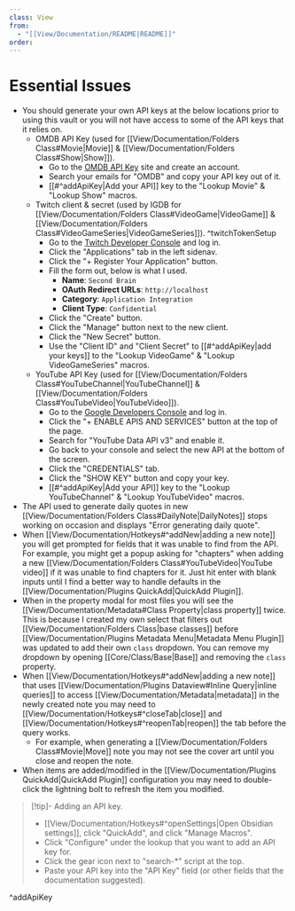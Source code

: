 ```yaml
---
class: View
from:
  - "[[View/Documentation/README|README]]"
order:
---
```

# Essential Issues

- You should generate your own API keys at the below locations prior to using this vault or you will not have access to some of the API keys that it relies on.
    - OMDB API Key (used for [[View/Documentation/Folders Class#Movie|Movie]] & [[View/Documentation/Folders Class#Show|Show]]).
        - Go to the [OMDB API Key](https://www.omdbapi.com/apikey.aspx) site and create an account.
        - Search your emails for "OMDB" and copy your API key out of it.
        - [[#^addApiKey|Add your API]] key to the "Lookup Movie" & "Lookup Show" macros.
    - Twitch client & secret (used by IGDB for [[View/Documentation/Folders Class#VideoGame|VideoGame]] & [[View/Documentation/Folders Class#VideoGameSeries|VideoGameSeries]]). ^twitchTokenSetup
        - Go to the [Twitch Developer Console](https://dev.twitch.tv) and log in.
        - Click the "Applications" tab in the left sidenav.
        - Click the "+ Register Your Application" button.
        - Fill the form out, below is what I used.
            - **Name**: `Second Brain`
            - **OAuth Redirect URLs**: `http://localhost`
            - **Category**: `Application Integration`
            - **Client Type**: `Confidential`
        - Click the "Create" button.
        - Click the "Manage" button next to the new client.
        - Click the "New Secret" button.
        - Use the "Client ID" and "Client Secret" to [[#^addApiKey|add your keys]] to the "Lookup VideoGame" & "Lookup VideoGameSeries" macros.
    - YouTube API Key (used for [[View/Documentation/Folders Class#YouTubeChannel|YouTubeChannel]] & [[View/Documentation/Folders Class#YouTubeVideo|YouTubeVideo]]).
        - Go to the [Google Developers Console](https://console.cloud.google.com/apis/dashboard) and log in.
        - Click the "+ ENABLE APIS AND SERVICES" button at the top of the page.
        - Search for "YouTube Data API v3" and enable it.
        - Go back to your console and select the new API at the bottom of the screen.
        - Click the "CREDENTIALS" tab.
        - Click the "SHOW KEY" button and copy your key.
        - [[#^addApiKey|Add your API]] key to the "Lookup YouTubeChannel" & "Lookup YouTubeVideo" macros.
- The API used to generate daily quotes in new [[View/Documentation/Folders Class#DailyNote|DailyNotes]] stops working on occasion and displays "Error generating daily quote".
- When [[View/Documentation/Hotkeys#^addNew|adding a new note]] you will get prompted for fields that it was unable to find from the API. For example, you might get a popup asking for "chapters" when adding a new [[View/Documentation/Folders Class#YouTubeVideo|YouTube video]] if it was unable to find chapters for it. Just hit enter with blank inputs until I find a better way to handle defaults in the [[View/Documentation/Plugins QuickAdd|QuickAdd Plugin]].
- When in the property modal for most files you will see the [[View/Documentation/Metadata#Class Property|class property]] twice. This is because I created my own select that filters out [[View/Documentation/Folders Class|base classes]] before [[View/Documentation/Plugins Metadata Menu|Metadata Menu Plugin]] was updated to add their own `class` dropdown. You can remove my dropdown by opening [[Core/Class/Base|Base]] and removing the `class` property.
- When [[View/Documentation/Hotkeys#^addNew|adding a new note]] that uses [[View/Documentation/Plugins Dataview#Inline Query|inline queries]] to access [[View/Documentation/Metadata|metadata]] in the newly created note you may need to [[View/Documentation/Hotkeys#^closeTab|close]] and [[View/Documentation/Hotkeys#^reopenTab|reopen]] the tab before the query works.
    - For example, when generating a [[View/Documentation/Folders Class#Movie|Move]] note you may not see the cover art until you close and reopen the note.
- When items are added/modified in the [[View/Documentation/Plugins QuickAdd|QuickAdd Plugin]] configuration you may need to double-click the lightning bolt to refresh the item you modified.

> [!tip]- Adding an API key.
> - [[View/Documentation/Hotkeys#^openSettings|Open Obsidian settings]], click "QuickAdd", and click "Manage Macros".
> - Click "Configure" under the lookup that you want to add an API key for.
> - Click the gear icon next to "search-*" script at the top.
> - Paste your API key into the "API Key" field (or other fields that the documentation suggested).

^addApiKey
